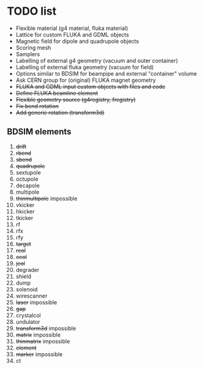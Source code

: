 # TODO list

* Flexible material (g4 material, fluka material)
* Lattice for custom FLUKA and GDML objects 
* Magnetic field for dipole and quadrupole objects 
* Scoring mesh 
* Samplers 
* Labelling of external g4 geometry (vacuum and outer container)
* Labelling of external fluka geometry (vacuum for field)
* Options similar to BDSIM for beampipe and external "container" volume
* Ask CERN group for (original) FLUKA magnet geometry
* ~~FLUKA and GDML input custom objects with files and code~~
* ~~Define FLUKA beamline element~~
* ~~Flexible geometry source (g4registry, fregistry)~~
* ~~Fix bend rotation~~ 
* ~~Add generic rotation (transform3d)~~

## BDSIM elements

1. ~~drift~~
2. ~~rbend~~
3. ~~sbend~~
4. ~~quadrupole~~
5. sextupole
6. octupole
7. decapole
8. multipole
9. ~~thinmultipole~~ impossible
10. vkicker
11. hkicker
12. tkicker
13. rf
14. rfx
15. rfy
17. ~~target~~
18. ~~rcol~~
19. ~~ecol~~
20. ~~jcol~~
21. degrader
22. shield
23. dump
24. solenoid
25. wirescanner
26. ~~laser~~ impossible
27. ~~gap~~
28. crystalcol
29. undulator
30. ~~transform3d~~ impossible
31. ~~matrix~~ impossible
32. ~~thinmatrix~~ impossible
33. ~~element~~
34. ~~marker~~ impossible
35. ct